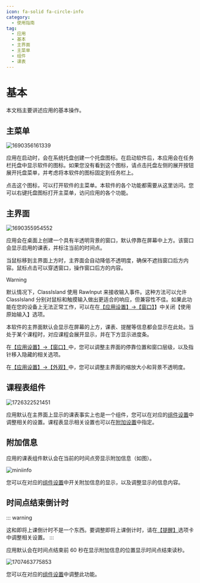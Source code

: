 ```yaml
---
icon: fa-solid fa-circle-info
category:
  - 使用指南
tag:
  - 应用
  - 基本
  - 主界面
  - 主菜单
  - 组件
  - 课表
---
```


# 基本

本文档主要讲述应用的基本操作。

## 主菜单

![1690356161339](image/basic/1690356161339.png)

应用在启动时，会在系统托盘创建一个托盘图标。在启动软件后，本应用会在任务栏托盘中显示软件的图标。如果您没有看到这个图标，请点击托盘左侧的展开按钮展开托盘菜单，并考虑将本软件的图标固定到任务栏上。

点击这个图标，可以打开软件的主菜单。本软件的各个功能都需要从这里访问。您可以右键托盘图标打开主菜单，访问应用的各个功能。

## 主界面

![1690355954552](image/basic/1690355954552.png)

应用会在桌面上创建一个具有半透明背景的窗口，默认停靠在屏幕中上方。该窗口会显示启用的课表，并标注当前的时间点。

当鼠标移到主界面上方时，主界面会自动降低不透明度，确保不遮挡窗口后方内容。鼠标点击可以穿透窗口，操作窗口后方的内容。

> [!warning]
> 默认情况下，ClassIsland 使用 RawInput 来接收输入事件。这种方法可以允许 ClassIsland 分别对鼠标和触摸输入做出更适合的响应，但兼容性不佳。如果此功能在您的设备上无法正常工作，可以在在[【应用设置】→【窗口】](classisland://app/settings/window)】中关闭【使用原始输入】选项。

本软件的主界面默认会显示在屏幕的上方，课表、提醒等信息都会显示在此处。当处于某个课程时，对应课程会展开显示，并在下方显示进度条。

在[【应用设置】→【窗口】](classisland://app/settings/window)中，您可以调整主界面的停靠位置和窗口层级，以及指针移入隐藏的相关选项。

在[【应用设置】→【外观】](classisland://app/settings/appearance)中，您可以调整主界面的缩放大小和背景不透明度。


## 课程表组件

![1726322521451](image/basic/1726322521451.png)

应用默认在主界面上显示的课表事实上也是一个组件，您可以在对应的[组件设置](classisland://app/settings/components)中调整相关的设置。课程表显示相关设置也可以在[附加设置](./advanced.md#附加设置)中指定。

## 附加信息

应用的课表组件默认会在当前的时间点旁显示附加信息（如图）。

![miniinfo](image/basic/miniinfo.png)

您可以在对应的[组件设置](classisland://app/settings/components)中开关附加信息的显示，以及调整显示的信息内容。

## 时间点结束倒计时

::: warning 

这和即将上课倒计时不是一个东西。要调整即将上课倒计时，请在[【提醒】](classisland://app/settings/notification/08F0D9C3-C770-4093-A3D0-02F3D90C24BC)选项卡中调整相关设置。
:::

应用默认会在时间点结束前 60 秒在显示附加信息的位置显示时间点结束读秒。

![1707463775853](image/basic/1707463775853.png)

您可以在对应的[组件设置](classisland://app/settings/components)中调整此功能。
